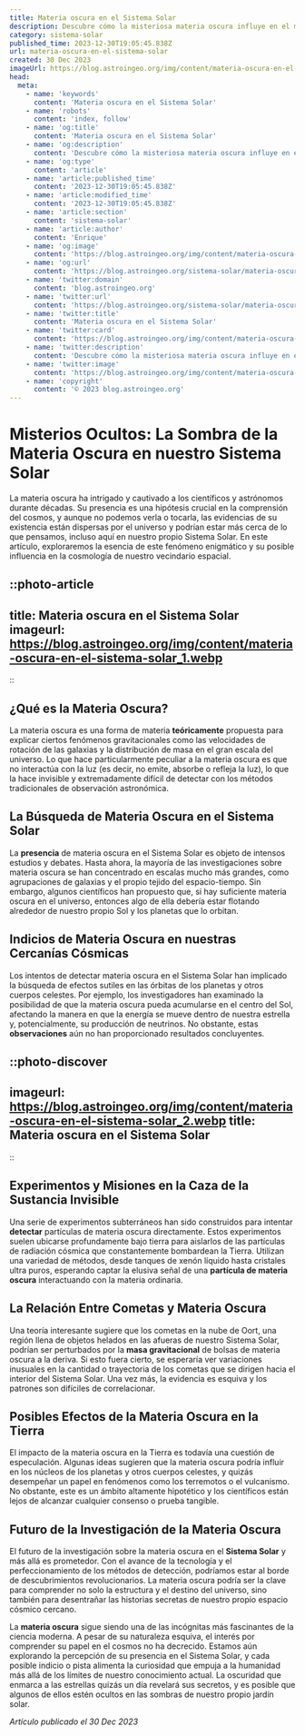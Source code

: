 ```yaml
---
title: Materia oscura en el Sistema Solar
description: Descubre cómo la misteriosa materia oscura influye en el movimiento de los planetas y estructura del Sistema Solar en nuestro fascinante artículo.
category: sistema-solar
published_time: 2023-12-30T19:05:45.838Z
url: materia-oscura-en-el-sistema-solar
created: 30 Dec 2023
imageUrl: https://blog.astroingeo.org/img/content/materia-oscura-en-el-sistema-solar_1.webp
head:
  meta:
    - name: 'keywords'
      content: 'Materia oscura en el Sistema Solar'
    - name: 'robots'
      content: 'index, follow'
    - name: 'og:title'
      content: 'Materia oscura en el Sistema Solar'
    - name: 'og:description'
      content: 'Descubre cómo la misteriosa materia oscura influye en el movimiento de los planetas y estructura del Sistema Solar en nuestro fascinante artículo.'
    - name: 'og:type'
      content: 'article'
    - name: 'article:published_time'
      content: '2023-12-30T19:05:45.838Z'
    - name: 'article:modified_time'
      content: '2023-12-30T19:05:45.838Z'
    - name: 'article:section'
      content: 'sistema-solar'
    - name: 'article:author'
      content: 'Enrique'
    - name: 'og:image'
      content: 'https://blog.astroingeo.org/img/content/materia-oscura-en-el-sistema-solar_1.webp'
    - name: 'og:url'
      content: 'https://blog.astroingeo.org/sistema-solar/materia-oscura-en-el-sistema-solar'
    - name: 'twitter:domain'
      content: 'blog.astroingeo.org'
    - name: 'twitter:url'
      content: 'https://blog.astroingeo.org/sistema-solar/materia-oscura-en-el-sistema-solar'
    - name: 'twitter:title'
      content: 'Materia oscura en el Sistema Solar'
    - name: 'twitter:card'
      content: 'https://blog.astroingeo.org/img/content/materia-oscura-en-el-sistema-solar_1.webp'
    - name: 'twitter:description'
      content: 'Descubre cómo la misteriosa materia oscura influye en el movimiento de los planetas y estructura del Sistema Solar en nuestro fascinante artículo.'
    - name: 'twitter:image'
      content: 'https://blog.astroingeo.org/img/content/materia-oscura-en-el-sistema-solar_1.webp'
    - name: 'copyright'
      content: '© 2023 blog.astroingeo.org'
---
```

# Misterios Ocultos: La Sombra de la Materia Oscura en nuestro Sistema Solar

La materia oscura ha intrigado y cautivado a los científicos y astrónomos durante décadas. Su presencia es una hipótesis crucial en la comprensión del cosmos, y aunque no podemos verla o tocarla, las evidencias de su existencia están dispersas por el universo y podrían estar más cerca de lo que pensamos, incluso aquí en nuestro propio Sistema Solar. En este artículo, exploraremos la esencia de este fenómeno enigmático y su posible influencia en la cosmología de nuestro vecindario espacial.

::photo-article
---
title: Materia oscura en el Sistema Solar
imageurl: https://blog.astroingeo.org/img/content/materia-oscura-en-el-sistema-solar_1.webp
---
::

## ¿Qué es la Materia Oscura?

La materia oscura es una forma de materia **teóricamente** propuesta para explicar ciertos fenómenos gravitacionales como las velocidades de rotación de las galaxias y la distribución de masa en el gran escala del universo. Lo que hace particularmente peculiar a la materia oscura es que no interactúa con la luz (es decir, no emite, absorbe o refleja la luz), lo que la hace invisible y extremadamente difícil de detectar con los métodos tradicionales de observación astronómica.

## La Búsqueda de Materia Oscura en el Sistema Solar

La **presencia** de materia oscura en el Sistema Solar es objeto de intensos estudios y debates. Hasta ahora, la mayoría de las investigaciones sobre materia oscura se han concentrado en escalas mucho más grandes, como agrupaciones de galaxias y el propio tejido del espacio-tiempo. Sin embargo, algunos científicos han propuesto que, si hay suficiente materia oscura en el universo, entonces algo de ella debería estar flotando alrededor de nuestro propio Sol y los planetas que lo orbitan.

## Indicios de Materia Oscura en nuestras Cercanías Cósmicas

Los intentos de detectar materia oscura en el Sistema Solar han implicado la búsqueda de efectos sutiles en las órbitas de los planetas y otros cuerpos celestes. Por ejemplo, los investigadores han examinado la posibilidad de que la materia oscura pueda acumularse en el centro del Sol, afectando la manera en que la energía se mueve dentro de nuestra estrella y, potencialmente, su producción de neutrinos. No obstante, estas **observaciones** aún no han proporcionado resultados concluyentes.


::photo-discover
---
imageurl: https://blog.astroingeo.org/img/content/materia-oscura-en-el-sistema-solar_2.webp
title: Materia oscura en el Sistema Solar
---
::

## Experimentos y Misiones en la Caza de la Sustancia Invisible

Una serie de experimentos subterráneos han sido construidos para intentar **detectar** partículas de materia oscura directamente. Estos experimentos suelen ubicarse profundamente bajo tierra para aislarlos de las partículas de radiación cósmica que constantemente bombardean la Tierra. Utilizan una variedad de métodos, desde tanques de xenón líquido hasta cristales ultra puros, esperando captar la elusiva señal de una **partícula de materia oscura** interactuando con la materia ordinaria.

## La Relación Entre Cometas y Materia Oscura

Una teoría interesante sugiere que los cometas en la nube de Oort, una región llena de objetos helados en las afueras de nuestro Sistema Solar, podrían ser perturbados por la **masa gravitacional** de bolsas de materia oscura a la deriva. Si esto fuera cierto, se esperaría ver variaciones inusuales en la cantidad o trayectoria de los cometas que se dirigen hacia el interior del Sistema Solar. Una vez más, la evidencia es esquiva y los patrones son difíciles de correlacionar.

## Posibles Efectos de la Materia Oscura en la Tierra

El impacto de la materia oscura en la Tierra es todavía una cuestión de especulación. Algunas ideas sugieren que la materia oscura podría influir en los núcleos de los planetas y otros cuerpos celestes, y quizás desempeñar un papel en fenómenos como los terremotos o el vulcanismo. No obstante, este es un ámbito altamente hipotético y los científicos están lejos de alcanzar cualquier consenso o prueba tangible.

## Futuro de la Investigación de la Materia Oscura

El futuro de la investigación sobre la materia oscura en el **Sistema Solar** y más allá es prometedor. Con el avance de la tecnología y el perfeccionamiento de los métodos de detección, podríamos estar al borde de descubrimientos revolucionarios. La materia oscura podría ser la clave para comprender no solo la estructura y el destino del universo, sino también para desentrañar las historias secretas de nuestro propio espacio cósmico cercano.

La **materia oscura** sigue siendo una de las incógnitas más fascinantes de la ciencia moderna. A pesar de su naturaleza esquiva, el interés por comprender su papel en el cosmos no ha decrecido. Estamos aún explorando la percepción de su presencia en el Sistema Solar, y cada posible indicio o pista alimenta la curiosidad que empuja a la humanidad más allá de los límites de nuestro conocimiento actual. La oscuridad que enmarca a las estrellas quizás un día revelará sus secretos, y es posible que algunos de ellos estén ocultos en las sombras de nuestro propio jardín solar.

_Artículo publicado el 30 Dec 2023_